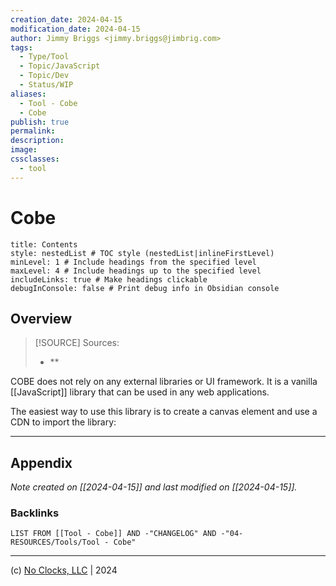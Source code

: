 ```yaml
---
creation_date: 2024-04-15
modification_date: 2024-04-15
author: Jimmy Briggs <jimmy.briggs@jimbrig.com>
tags:
  - Type/Tool
  - Topic/JavaScript
  - Topic/Dev
  - Status/WIP
aliases:
  - Tool - Cobe
  - Cobe
publish: true
permalink:
description:
image:
cssclasses:
  - tool
---
```



# Cobe

```table-of-contents
title: Contents 
style: nestedList # TOC style (nestedList|inlineFirstLevel)
minLevel: 1 # Include headings from the specified level
maxLevel: 4 # Include headings up to the specified level
includeLinks: true # Make headings clickable
debugInConsole: false # Print debug info in Obsidian console
```

## Overview

> [!SOURCE] Sources:
> - **

COBE does not rely on any external libraries or UI framework. It is a vanilla [[JavaScript]] library that can be used in any web applications.

The easiest way to use this library is to create a canvas element and use a CDN to import the library:

***

## Appendix

*Note created on [[2024-04-15]] and last modified on [[2024-04-15]].*

### Backlinks

```dataview
LIST FROM [[Tool - Cobe]] AND -"CHANGELOG" AND -"04-RESOURCES/Tools/Tool - Cobe"
```

***

(c) [No Clocks, LLC](https://github.com/noclocks) | 2024